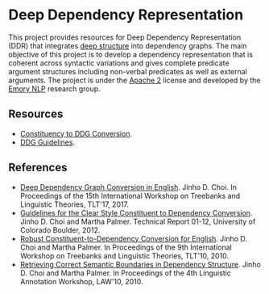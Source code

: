 # Deep Dependency Representation

This project provides resources for Deep Dependency Representation (DDR) that integrates [deep structure](https://en.wikipedia.org/wiki/Deep_structure_and_surface_structure) into dependency graphs. The main objective of this project is to develop a dependency representation that is coherent across syntactic variations and gives complete predicate argument structures including non-verbal predicates as well as external arguments. The project is under the [Apache 2](http://www.apache.org/licenses/LICENSE-2.0) license and developed by the [Emory NLP](http://nlp.mathcs.emory.edu) research group.

## Resources

* [Constituency to DDG Conversion](md/conversion.md).
* [DDG Guidelines](https://emorynlp.github.io/ddr/).

## References

* [Deep Dependency Graph Conversion in English](). Jinho D. Choi. In Proceedings of the 15th International Workshop on Treebanks and Linguistic Theories, TLT'17, 2017.
* [Guidelines for the Clear Style Constituent to Dependency Conversion](http://nlp.mathcs.emory.edu/doc/cu-2012-choi.pdf). Jinho D. Choi and Martha Palmer. Technical Report 01-12, University of Colorado Boulder, 2012.
* [Robust Constituent-to-Dependency Conversion for English](http://dspace.utlib.ee/dspace/bitstream/10062/15934/1/tlt9_submission_3.pdf). Jinho D. Choi and Martha Palmer. In Proceedings of the 9th International Workshop on Treebanks and Linguistic Theories, TLT'10, 2010.
* [Retrieving Correct Semantic Boundaries in Dependency Structure](http://aclweb.org/anthology/W10-1811). Jinho D. Choi and Martha Palmer. In Proceedings of the 4th Linguistic Annotation Workshop, LAW'10, 2010. 